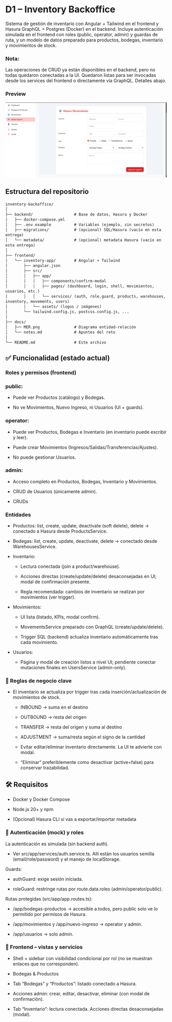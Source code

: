 # D1 – Inventory Backoffice

Sistema de gestión de inventario con Angular + Tailwind en el frontend y Hasura GraphQL + Postgres (Docker) en el backend.
Incluye autenticación simulada en el frontend con roles (public, operator, admin) y guardas de ruta, y un modelo de datos preparado para productos, bodegas, inventario y movimientos de stock.

### Nota:
Las operaciones de CRUD ya están disponibles en el backend, pero no todas quedaron conectadas a la UI. Quedaron listas para ser invocadas desde los services del frontend o directamente vía GraphQL. Detalles abajo.

### Preview
![](assets/images/preview.png)


## Estructura del repositorio

```
inventory-backoffice/
│
├── backend/                  # Base de datos, Hasura y Docker
│   ├── docker-compose.yml
│   ├── .env.example          # Variables (ejemplo, sin secretos)
│   ├── migrations/           # (opcional) SQL/Hasura (vacío en esta entrega)
│   └── metadata/             # (opcional) metadata Hasura (vacío en esta entrega)
│
├── frontend/
│   └── inventory-app/        # Angular + Tailwind
│       ├── angular.json
│       ├── src/
│       │   ├── app/
│       │   │   ├── components/confirm-modal
│       │   │   ├── pages/ (dashboard, login, shell, movimientos, usuarios, etc.)
│       │   │   └── services/ (auth, role.guard, products, warehouses, inventory, movements, users)
│       │   └── assets/ (logos / imágenes)
│       └── tailwind.config.js, postcss.config.js, ...
│
├── docs/
│   ├── MER.png               # Diagrama entidad-relación
│   └── notes.md              # Apuntes del reto
│
└── README.md                 # Este archivo

```

## ✅ Funcionalidad (estado actual)

### Roles y permisos (frontend)

### public:

- Puede ver Productos (catálogo) y Bodegas.

- No ve Movimientos, Nuevo Ingreso, ni Usuarios (UI + guards).

### operator:

- Puede ver Productos, Bodegas e Inventario (en inventario puede escribir y leer).

- Puede crear Movimientos (Ingresos/Salidas/Transferencias/Ajustes).

- No puede gestionar Usuarios.

### admin:

- Acceso completo en Productos, Bodegas, Inventario y Movimientos.

- CRUD de Usuarios (únicamente admin).

- CRUDs

### Entidades

- Productos: list, create, update, deactivate (soft delete), delete → conectado a Hasura desde ProductsService.

- Bodegas: list, create, update, deactivate, delete → conectado desde WarehousesService.

- Inventario:

	* Lectura conectada (join a product/warehouse).

	* Acciones directas (create/update/delete) desaconsejadas en UI; modal de confirmación presente.

	* Regla recomendada: cambios de inventario se realizan por movimientos (ver trigger).

- Movimientos:

	* UI lista (listado, KPIs, modal confirm).

	* MovementsService preparado con GraphQL (create/update/delete).

	* Trigger SQL (backend) actualiza inventario automáticamente tras cada movimiento.

- Usuarios:
	* Página y modal de creación listos a nivel UI; pendiente conectar mutaciones finales en UsersService (admin-only).


### 🔐 Reglas de negocio clave

- El inventario se actualiza por trigger tras cada inserción/actualización de movimientos de stock.

	* INBOUND → suma en el destino

	* OUTBOUND → resta del origen

	* TRANSFER → resta del origen y suma al destino

	* ADJUSTMENT → suma/resta según el signo de la cantidad

	* Evitar editar/eliminar inventario directamente. La UI te advierte con modal.

	* “Eliminar” preferiblemente como desactivar (active=false) para conservar trazabilidad.

## 🛠️ Requisitos

- Docker y Docker Compose

- Node.js 20+ y npm

- (Opcional) Hasura CLI si vas a exportar/importar metadata


### 🔑 Autenticación (mock) y roles

La autenticación es simulada (sin backend auth).

- Ver src/app/services/auth.service.ts. Allí están los usuarios semilla (email/role/password) y el manejo de localStorage.

Guards:

- authGuard: exige sesión iniciada.

- roleGuard: restringe rutas por route.data.roles (admin/operator/public).

Rutas protegidas (src/app/app.routes.ts):

- /app/bodegas-productos → accesible a todos, pero public solo ve lo permitido por permisos de Hasura.

- /app/movimientos y /app/nuevo-ingreso → operator y admin.

- /app/usuarios → solo admin.

### 🧩 Frontend – vistas y servicios

- Shell + sidebar con visibilidad condicional por rol (no se muestran enlaces que no corresponden).

- Bodegas & Productos

- Tab “Bodegas” y “Productos”: listado conectado a Hasura.

- Acciones admin: crear, editar, desactivar, eliminar (con modal de confirmación).

- Tab “Inventario”: lectura conectada. Acciones directas desaconsejadas (modal).



